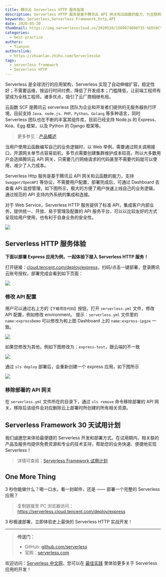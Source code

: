 ```yaml
---
title: 腾讯云 Serverless HTTP 服务指南
description: Serverless HTTP 服务是基于腾讯云 API 网关和云函数的能力，为互联网业务提供 0 配置、高可用、弹性扩展的 API 能力
keywords: Serverless,Serverless Framework,http,API
date: 2020-05-20
thumbnail: https://img.serverlesscloud.cn/2020520/1589974000735-%E6%9C%8D%E5%8A%A1%E6%8C%87%E5%8D%97%E5%89%AF%E6%9C%AC.jpg
categories:
  - best-practice
authors:
  - Tianyun
authorslink:
  - https://zhuanlan.zhihu.com/ServerlessGo
tags:
  - serverless framework
  - Serverless HTTP
---
```


Serverless 是全球流行的应用架构，Serverless 实现了自动伸缩扩容，稳定性好；不需要运维，按运行时间付费，降低了开发成本；门槛降低，让前端工程师有望成为全栈工程师。诸多优点，吸引了云厂商相继布局。

云函数 SCF 是腾讯云 serverless 团队为企业和开发者们提供的无服务器执行环境，目前支持 `Java、node.js、PHP、Python、Golang` 等多种语言，同时 Serverless 团队也在不断的丰富其组件库，目前已经支持 Node.js 的 Express、Koa、Egg 框架，以及 Python 的 Django 框架等。

> 更多参见：[产品概述](https://cloud.tencent.com/document/product/1154/38787)

当用户使用云函数编写自己的业务逻辑时，以 Web 举例，需要通过网关调用接口，开源网关单节点容易宕机，多节点需要创建集群维护成本较高，所以大多数用户会选择腾讯云 API 网关，只需要几行网络请求的代码甚至不需要代码就可以使用，减少了人力成本。

Serverless Http 服务是基于腾讯云 API 网关和云函数的能力，支持 `Swagger/OpenAPI` 等协议，不需要用户配置，部署完成后，可通过 Dashboard 去查看 API 监控管理，如下图所示，极大的方便了用户快速上线自己的业务逻辑，通过规范的 API 支持内外系统的集成和连接。

对于 Web Service，Serverless HTTP 服务提供了标准 API，集成客户内部业务，提供统一、开放、易于管理及配置的 API 服务平台，可以以比较友好的方式呈现给用户使用，也有利于自身业务的安全性。

![](https://img.serverlesscloud.cn/2020520/1589967378198-1589883039380-2c90ba3c63a4572e.png)

## Serverless HTTP 服务体验 

**下面以部署 Express 应用为例，一起体验下接入 Serverless HTTP 服务！**

打开链接：[cloud.tencent.com/deploy/express](https://serverless.cloud.tencent.com/deploy/express)，扫码/点击一键部署，登录腾讯云账号授权，部署完成会看到如下页面：

![](https://img.serverlesscloud.cn/2020520/1589978702447-%E7%94%BB%E6%9D%BF.png)

### 修改 API 配置

用户可以通过右上方的`【下载项目代码】`按钮，打开 `serverless.yml` 文件，修改 API 配置，例如修改 environment。 
提示：`serverless.yml` 文件里的 `name:expressDemo` 可以修改为和上图 Dashboard 上的 `name:express-ipgze` 一致。

![](https://img.serverlesscloud.cn/2020520/1589967477373-1589892886268-5af7f1fb0288b078.png)

如果您修改为其他，例如下图修改为：`express-test`，跟云端的不一致

![](https://img.serverlesscloud.cn/2020520/1589967478668-1589892886268-5af7f1fb0288b078.png)

通过 `sls deploy` 部署后，会重新创建一个 express 应用，如下图所示

![](https://img.serverlesscloud.cn/2020520/1589967477376-1589892886268-5af7f1fb0288b078.png)

### 移除部署的 API 网关

在 `serverless.yml` 文件所在的目录下，通过 `sls remove` 命令移除部署的 API 网关，移除后该组件会对应删除云上部署时所创建的所有相关资源。

## Serverless Framework 30 天试用计划

我们诚邀您来体验最便捷的 Serverless 开发和部署方式。在试用期内，相关联的产品及服务均提供免费资源和专业的技术支持，帮助您的业务快速、便捷地实现 Serverless！

> 详情可查阅：[Serverless Framework 试用计划](https://cloud.tencent.com/document/product/1154/38792)

## One More Thing
<div id='scf-deploy-iframe-or-md'><div><p>3 秒你能做什么？喝一口水，看一封邮件，还是 —— 部署一个完整的 Serverless 应用？</p><blockquote><p>复制链接至 PC 浏览器访问：<a href="https://serverless.cloud.tencent.com/deploy/express">https://serverless.cloud.tencent.com/deploy/express</a></p></blockquote><p>3 秒极速部署，立即体验史上最快的 Serverless HTTP 实战开发！</p></div></div>

---

> **传送门：**
> - GitHub: [github.com/serverless](https://github.com/serverless/serverless/blob/master/README_CN.md) 
> - 官网：[serverless.com](https://serverless.com/)

欢迎访问：[Serverless 中文网](https://serverlesscloud.cn/)，您可以在 [最佳实践](https://serverlesscloud.cn/best-practice) 里体验更多关于 Serverless 应用的开发！